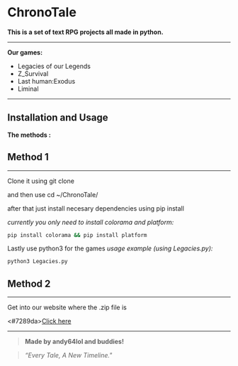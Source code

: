 # **ChronoTale**

**This is a set of text RPG projects all made in python.**

---

**Our games:**

* Legacies of our Legends
* Z_Survival
* Last human:Exodus
* Liminal

---

## Installation and Usage

**The methods :**

## Method 1
---

Clone it using git clone

and then use cd ~/ChronoTale/

after that just install necesary dependencies using pip install

*currently you only need to install colorama and platform:*
```bash
pip install colorama && pip install platform
```

Lastly use python3 for the games
*usage example (using Legacies.py):*

```bash
python3 Legacies.py
```


## Method 2
---

Get into our website where the .zip file is

<#7289da>[Click here](https://andy64lol.github.io/ChronoTale/)

---

> **Made by andy64lol and buddies!**

> *“Every Tale, A New Timeline."*
